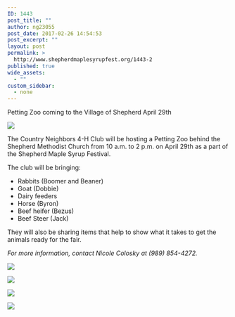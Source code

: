 ```yaml
---
ID: 1443
post_title: ""
author: ng23055
post_date: 2017-02-26 14:54:53
post_excerpt: ""
layout: post
permalink: >
  http://www.shepherdmaplesyrupfest.org/1443-2
published: true
wide_assets:
  - ""
custom_sidebar:
  - none
---
```

<p><a id="post-1443-_9pprtxurmk98"></a>
  Petting Zoo coming to the Village of Shepherd April 29th
</p>
<p>
  <img src="http://www.shepherdmaplesyrupfest.org/wp-content/uploads/2017/02/word-image.jpeg" class="wp-image-1444" />
</p>
<p>
  The Country Neighbors 4-H Club will be hosting a Petting Zoo behind the Shepherd Methodist Church from 10 a.m. to 2 p.m. on April 29th as a part of the Shepherd Maple Syrup Festival.
</p>
<p>
  The club will be bringing:
</p>
<ul>
  <li>
    Rabbits (Boomer and Beaner)
  </li>
  <li>
    Goat (Dobbie)
  </li>
  <li>
    Dairy feeders
  </li>
  <li>
    Horse (Byron)
  </li>
  <li>
    Beef heifer (Bezus)
  </li>
  <li>
    Beef Steer (Jack)
  </li>
</ul>
<p>
  They will also be sharing items that help to show what it takes to get the animals ready for the fair.
</p>
<p><em>For more information, contact Nicole Colosky at (989) 854-4272.</em>
</p>
<p>
  <img src="http://www.shepherdmaplesyrupfest.org/wp-content/uploads/2017/02/word-image-1.jpeg" class="wp-image-1445" />
</p>
<p>
  <img src="http://www.shepherdmaplesyrupfest.org/wp-content/uploads/2017/02/word-image-2.jpeg" class="wp-image-1446" />
</p>
<p>
  <img src="http://www.shepherdmaplesyrupfest.org/wp-content/uploads/2017/02/word-image-3.jpeg" class="wp-image-1447" />
</p>
<p>
  <img src="http://www.shepherdmaplesyrupfest.org/wp-content/uploads/2017/02/word-image-4.jpeg" class="wp-image-1448" />
</p>